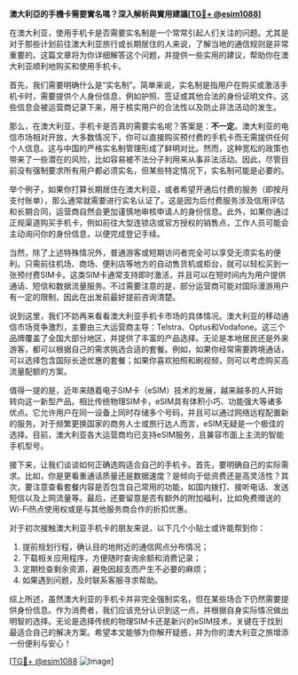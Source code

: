 **澳大利亞的手機卡需要實名嗎？深入解析與實用建議[[TG💪+ @esim1088](https://t.me/s/esim1088)]**

在澳大利亚，使用手机卡是否需要实名制是一个常常引起人们关注的问题。尤其是对于那些计划前往澳大利亚旅行或长期居住的人来说，了解当地的通信规则是非常重要的。这篇文章将为你详细解答这个问题，并提供一些实用的建议，帮助你在澳大利亚顺利地购买和使用手机卡。

首先，我们需要明确什么是“实名制”。简单来说，实名制是指用户在购买或激活手机卡时，需要提供个人身份信息，例如护照、签证或其他合法的身份证明文件。这些信息会被运营商记录下来，用于核实用户的合法性以及防止非法活动的发生。

那么，在澳大利亚，手机卡是否真的需要实名呢？答案是：**不一定**。澳大利亚的电信市场相对开放，大多数情况下，你可以直接购买预付费的手机卡而无需提供任何个人信息。这与中国的严格实名制管理形成了鲜明对比。然而，这种宽松的政策也带来了一些潜在的风险，比如容易被不法分子利用来从事非法活动。因此，尽管目前没有强制要求所有用户都必须实名，但某些特定情况下，实名制可能是必要的。

举个例子，如果你打算长期居住在澳大利亚，或者希望开通后付费的服务（即按月支付账单），那么通常就需要进行实名认证了。这是因为后付费服务涉及信用评估和长期合同，运营商自然会更加谨慎地审核申请人的身份信息。此外，如果你通过正规渠道购买手机卡，例如前往大型连锁店或官方授权的销售点，工作人员可能会主动询问你的身份信息，以便完成登记手续。

当然，除了上述特殊情况外，普通游客或短期访问者完全可以享受无须实名的便利。只需前往机场、商场、便利店等地方的自动售货机或柜台，就可以轻松买到一张预付费SIM卡。这类SIM卡通常支持即时激活，并且可以在短时间内为用户提供通话、短信和数据流量服务。不过需要注意的是，部分运营商可能对国际漫游用户有一定的限制，因此在出发前最好提前咨询清楚。

说到这里，我们不妨再来看看澳大利亚手机卡市场的具体情况。澳大利亚的移动通信市场竞争激烈，主要由三大运营商主导：Telstra、Optus和Vodafone。这三个品牌覆盖了全国大部分地区，并提供了丰富的产品选择。无论是本地居民还是外来游客，都可以根据自己的需求挑选合适的套餐。例如，如果你经常需要跨境通话，可以选择包含国际长途优惠的套餐；如果你喜欢拍照和刷视频，则可以考虑购买高流量配额的方案。

值得一提的是，近年来随着电子SIM卡（eSIM）技术的发展，越来越多的人开始转向这一新型产品。相比传统物理SIM卡，eSIM具有体积小巧、功能强大等诸多优点。它允许用户在同一设备上同时存储多个号码，并且可以通过网络远程配置新的服务。对于频繁更换国家的商务人士或旅行达人而言，eSIM无疑是一个极佳的选择。目前，澳大利亚各大运营商均已支持eSIM服务，且兼容市面上主流的智能手机型号。

接下来，让我们谈谈如何正确选购适合自己的手机卡。首先，要明确自己的实际需求。比如，你是更看重通话质量还是数据速度？是倾向于低资费还是高灵活性？其次，要注意查看套餐内容是否包含自己常用的功能，如国内拨打、接听电话、发送短信以及上网流量等。最后，还要留意是否有额外的附加福利，比如免费赠送的Wi-Fi热点使用权或是与其他服务商合作的折扣优惠。

对于初次接触澳大利亚手机卡的朋友来说，以下几个小贴士或许能帮到你：

1. 提前规划行程，确认目的地附近的通信网点分布情况；
2. 下载相关应用程序，方便随时查询余额和消费记录；
3. 定期检查剩余资源，避免因超支而产生不必要的麻烦；
4. 如果遇到问题，及时联系客服寻求帮助。

综上所述，虽然澳大利亚的手机卡并非完全强制实名，但在某些场合下仍然需要提供身份信息。作为消费者，我们应该充分认识到这一点，并根据自身实际情况做出明智的选择。无论是选择传统的物理SIM卡还是新兴的eSIM技术，关键在于找到最适合自己的解决方案。希望本文能够为你解开疑惑，并为你的澳大利亚之旅增添一份便利与安心！

[[TG💪+ @esim1088](https://t.me/s/esim1088) ![Image](https://i.postimg.cc/4NQfJmqS/Snipaste-2025-05-13-00-14-12.png)]